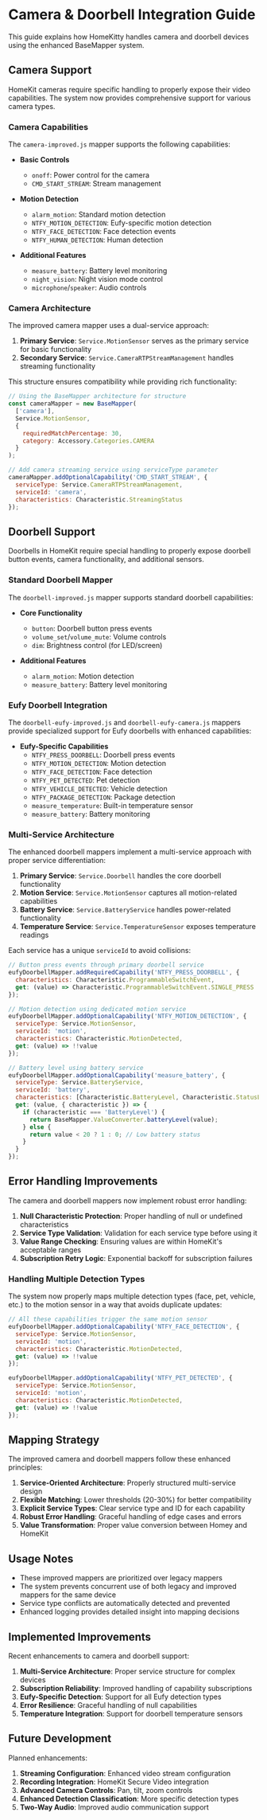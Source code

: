 # Camera & Doorbell Integration Guide

This guide explains how HomeKitty handles camera and doorbell devices using the enhanced BaseMapper system.

## Camera Support

HomeKit cameras require specific handling to properly expose their video capabilities. The system now provides comprehensive support for various camera types.

### Camera Capabilities

The `camera-improved.js` mapper supports the following capabilities:

- **Basic Controls**
  - `onoff`: Power control for the camera
  - `CMD_START_STREAM`: Stream management
  
- **Motion Detection**
  - `alarm_motion`: Standard motion detection
  - `NTFY_MOTION_DETECTION`: Eufy-specific motion detection
  - `NTFY_FACE_DETECTION`: Face detection events
  - `NTFY_HUMAN_DETECTION`: Human detection
  
- **Additional Features**
  - `measure_battery`: Battery level monitoring
  - `night_vision`: Night vision mode control
  - `microphone`/`speaker`: Audio controls

### Camera Architecture

The improved camera mapper uses a dual-service approach:

1. **Primary Service**: `Service.MotionSensor` serves as the primary service for basic functionality
2. **Secondary Service**: `Service.CameraRTPStreamManagement` handles streaming functionality

This structure ensures compatibility while providing rich functionality:

```javascript
// Using the BaseMapper architecture for structure
const cameraMapper = new BaseMapper(
  ['camera'],
  Service.MotionSensor,
  {
    requiredMatchPercentage: 30,
    category: Accessory.Categories.CAMERA
  }
);

// Add camera streaming service using serviceType parameter
cameraMapper.addOptionalCapability('CMD_START_STREAM', {
  serviceType: Service.CameraRTPStreamManagement,
  serviceId: 'camera',
  characteristics: Characteristic.StreamingStatus
});
```

## Doorbell Support

Doorbells in HomeKit require special handling to properly expose doorbell button events, camera functionality, and additional sensors.

### Standard Doorbell Mapper

The `doorbell-improved.js` mapper supports standard doorbell capabilities:

- **Core Functionality**
  - `button`: Doorbell button press events
  - `volume_set`/`volume_mute`: Volume controls
  - `dim`: Brightness control (for LED/screen)
  
- **Additional Features**
  - `alarm_motion`: Motion detection
  - `measure_battery`: Battery level monitoring

### Eufy Doorbell Integration

The `doorbell-eufy-improved.js` and `doorbell-eufy-camera.js` mappers provide specialized support for Eufy doorbells with enhanced capabilities:

- **Eufy-Specific Capabilities**
  - `NTFY_PRESS_DOORBELL`: Doorbell press events
  - `NTFY_MOTION_DETECTION`: Motion detection
  - `NTFY_FACE_DETECTION`: Face detection
  - `NTFY_PET_DETECTED`: Pet detection
  - `NTFY_VEHICLE_DETECTED`: Vehicle detection
  - `NTFY_PACKAGE_DETECTION`: Package detection
  - `measure_temperature`: Built-in temperature sensor
  - `measure_battery`: Battery monitoring

### Multi-Service Architecture

The enhanced doorbell mappers implement a multi-service approach with proper service differentiation:

1. **Primary Service**: `Service.Doorbell` handles the core doorbell functionality
2. **Motion Service**: `Service.MotionSensor` captures all motion-related capabilities
3. **Battery Service**: `Service.BatteryService` handles power-related functionality
4. **Temperature Service**: `Service.TemperatureSensor` exposes temperature readings

Each service has a unique `serviceId` to avoid collisions:

```javascript
// Button press events through primary doorbell service
eufyDoorbellMapper.addRequiredCapability('NTFY_PRESS_DOORBELL', {
  characteristics: Characteristic.ProgrammableSwitchEvent,
  get: (value) => Characteristic.ProgrammableSwitchEvent.SINGLE_PRESS
});

// Motion detection using dedicated motion service
eufyDoorbellMapper.addOptionalCapability('NTFY_MOTION_DETECTION', {
  serviceType: Service.MotionSensor,
  serviceId: 'motion',
  characteristics: Characteristic.MotionDetected,
  get: (value) => !!value
});

// Battery level using battery service
eufyDoorbellMapper.addOptionalCapability('measure_battery', {
  serviceType: Service.BatteryService,
  serviceId: 'battery',
  characteristics: [Characteristic.BatteryLevel, Characteristic.StatusLowBattery],
  get: (value, { characteristic }) => {
    if (characteristic === 'BatteryLevel') {
      return BaseMapper.ValueConverter.batteryLevel(value);
    } else {
      return value < 20 ? 1 : 0; // Low battery status
    }
  }
});
```

## Error Handling Improvements

The camera and doorbell mappers now implement robust error handling:

1. **Null Characteristic Protection**: Proper handling of null or undefined characteristics
2. **Service Type Validation**: Validation for each service type before using it
3. **Value Range Checking**: Ensuring values are within HomeKit's acceptable ranges
4. **Subscription Retry Logic**: Exponential backoff for subscription failures

### Handling Multiple Detection Types

The system now properly maps multiple detection types (face, pet, vehicle, etc.) to the motion sensor in a way that avoids duplicate updates:

```javascript
// All these capabilities trigger the same motion sensor
eufyDoorbellMapper.addOptionalCapability('NTFY_FACE_DETECTION', {
  serviceType: Service.MotionSensor,
  serviceId: 'motion',
  characteristics: Characteristic.MotionDetected,
  get: (value) => !!value
});

eufyDoorbellMapper.addOptionalCapability('NTFY_PET_DETECTED', {
  serviceType: Service.MotionSensor,
  serviceId: 'motion', 
  characteristics: Characteristic.MotionDetected,
  get: (value) => !!value
});
```

## Mapping Strategy

The improved camera and doorbell mappers follow these enhanced principles:

1. **Service-Oriented Architecture**: Properly structured multi-service design
2. **Flexible Matching**: Lower thresholds (20-30%) for better compatibility
3. **Explicit Service Types**: Clear service type and ID for each capability
4. **Robust Error Handling**: Graceful handling of edge cases and errors
5. **Value Transformation**: Proper value conversion between Homey and HomeKit

## Usage Notes

- These improved mappers are prioritized over legacy mappers
- The system prevents concurrent use of both legacy and improved mappers for the same device
- Service type conflicts are automatically detected and prevented
- Enhanced logging provides detailed insight into mapping decisions

## Implemented Improvements

Recent enhancements to camera and doorbell support:

1. **Multi-Service Architecture**: Proper service structure for complex devices
2. **Subscription Reliability**: Improved handling of capability subscriptions
3. **Eufy-Specific Detection**: Support for all Eufy detection types
4. **Error Resilience**: Graceful handling of null capabilities
5. **Temperature Integration**: Support for doorbell temperature sensors

## Future Development

Planned enhancements:

1. **Streaming Configuration**: Enhanced video stream configuration
2. **Recording Integration**: HomeKit Secure Video integration
3. **Advanced Camera Controls**: Pan, tilt, zoom controls
4. **Enhanced Detection Classification**: More specific detection types
5. **Two-Way Audio**: Improved audio communication support